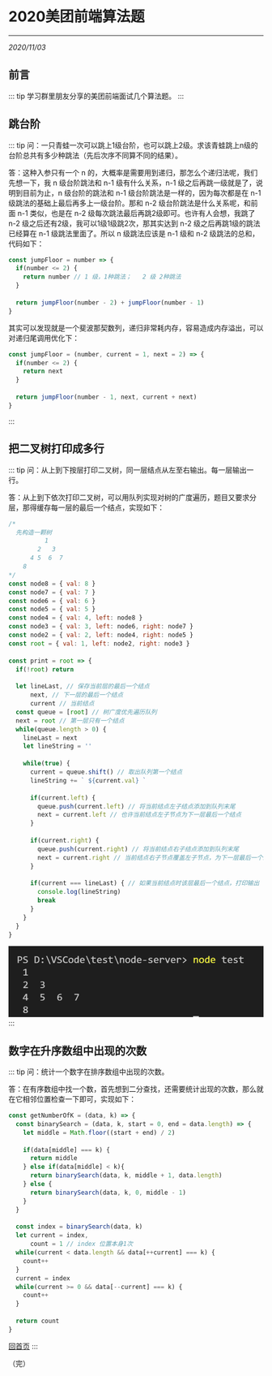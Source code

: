 # 2020美团前端算法题
---
*2020/11/03*

## 前言

::: tip
  学习群里朋友分享的美团前端面试几个算法题。
:::

## 跳台阶

::: tip
  问：一只青蛙一次可以跳上1级台阶，也可以跳上2级。求该青蛙跳上n级的台阶总共有多少种跳法（先后次序不同算不同的结果）。

  答：这种入参只有一个 n 的，大概率是需要用到递归，那怎么个递归法呢，我们先想一下，我 n 级台阶跳法和 n-1 级有什么关系，n-1 级之后再跳一级就是了，说明到目前为止，n 级台阶的跳法和 n-1 级台阶跳法是一样的，因为每次都是在 n-1 级跳法的基础上最后再多上一级台阶。那和 n-2 级台阶跳法是什么关系呢，和前面 n-1 类似，也是在 n-2 级每次跳法最后再跳2级即可。也许有人会想，我跳了 n-2 级之后还有2级，我可以1级1级跳2次，那其实达到 n-2 级之后再跳1级的跳法已经算在 n-1 级跳法里面了。所以 n 级跳法应该是 n-1 级和 n-2 级跳法的总和，代码如下：

``` js
const jumpFloor = number => {
  if(number <= 2) {
    return number // 1 级，1种跳法；   2 级 2种跳法
  }

  return jumpFloor(number - 2) + jumpFloor(number - 1)
}
```

  其实可以发现就是一个斐波那契数列，递归非常耗内存，容易造成内存溢出，可以对递归尾调用优化下：

``` js
const jumpFloor = (number, current = 1, next = 2) => {
  if(number <= 2) {
    return next
  }

  return jumpFloor(number - 1, next, current + next)
}
```
:::

## 把二叉树打印成多行

::: tip
  问：从上到下按层打印二叉树，同一层结点从左至右输出。每一层输出一行。

  答：从上到下依次打印二叉树，可以用队列实现对树的广度遍历，题目又要求分层，那得缓存每一层的最后一个结点，实现如下：

``` js
/* 
  先构造一颗树
          1
        2   3
      4 5  6  7
    8
*/
const node8 = { val: 8 }
const node7 = { val: 7 }
const node6 = { val: 6 }
const node5 = { val: 5 }
const node4 = { val: 4, left: node8 }
const node3 = { val: 3, left: node6, right: node7 }
const node2 = { val: 2, left: node4, right: node5 }
const root = { val: 1, left: node2, right: node3 }

const print = root => {
  if(!root) return

  let lineLast, // 保存当前层的最后一个结点
      next, // 下一层的最后一个结点
      current // 当前结点
  const queue = [root] // 树广度优先遍历队列
  next = root // 第一层只有一个结点
  while(queue.length > 0) {
    lineLast = next
    let lineString = ''

    while(true) {
      current = queue.shift() // 取出队列第一个结点
      lineString += ` ${current.val} `

      if(current.left) {
        queue.push(current.left) // 将当前结点左子结点添加到队列末尾
        next = current.left // 也许当前结点左子节点为下一层最后一个结点
      }

      if(current.right) {
        queue.push(current.right) // 将当前结点右子结点添加到队列末尾
        next = current.right // 当前结点右子节点覆盖左子节点，为下一层最后一个结点
      }

      if(current === lineLast) { // 如果当前结点时该层最后一个结点，打印输出
        console.log(lineString)
        break
      }
    }
  }
}
```

  ![分层打印树](./assets/meituan1.jpg)
:::

## 数字在升序数组中出现的次数

::: tip
  问：统计一个数字在排序数组中出现的次数。

  答：在有序数组中找一个数，首先想到二分查找，还需要统计出现的次数，那么就在它相邻位置检查一下即可，实现如下：

``` js
const getNumberOfK = (data, k) => {
  const binarySearch = (data, k, start = 0, end = data.length) => {
    let middle = Math.floor((start + end) / 2)

    if(data[middle] === k) {
      return middle
    } else if(data[middle] < k){
      return binarySearch(data, k, middle + 1, data.length)
    } else {
      return binarySearch(data, k, 0, middle - 1)
    }
  }

  const index = binarySearch(data, k)
  let current = index,
      count = 1 // index 位置本身1次
  while(current < data.length && data[++current] === k) {
    count++
  }
  current = index
  while(current >= 0 && data[--current] === k) {
    count++
  }

  return count
}
```

  [回首页](/algorithm)
:::

（完）